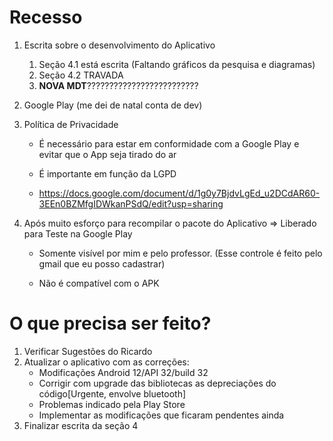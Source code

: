 # Recesso

1. Escrita sobre o desenvolvimento do Aplicativo
   1. Seção 4.1 está escrita (Faltando gráficos da pesquisa e diagramas)
   2. Seção 4.2 TRAVADA
   3. **NOVA MDT**?????????????????????????

2. Google Play (me dei de natal conta de dev)

3. Política de Privacidade

   * É necessário para estar em conformidade com a Google Play e evitar que o App seja tirado do ar

   * É importante em função da LGPD

   * https://docs.google.com/document/d/1g0y7BjdvLgEd_u2DCdAR60-3EEn0BZMfgIDWkanPSdQ/edit?usp=sharing

4. Após muito esforço para recompilar o pacote do Aplicativo => Liberado para Teste na Google Play 

   * Somente visível por mim e pelo professor. (Esse controle é feito pelo gmail que eu posso cadastrar)

   * Não é compatível com o APK

# O que precisa ser feito?

1. Verificar Sugestões do Ricardo
2. Atualizar o aplicativo com as correções:
   * Modificações Android 12/API 32/build 32
   * Corrigir com upgrade das bibliotecas as depreciações do código[Urgente, envolve bluetooth]
   * Problemas indicado pela Play Store
   * Implementar as modificações que ficaram pendentes ainda
3. Finalizar escrita da seção 4
